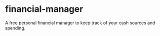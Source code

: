 # financial-manager

A free personal financial manager to keep track of your cash sources and spending.

